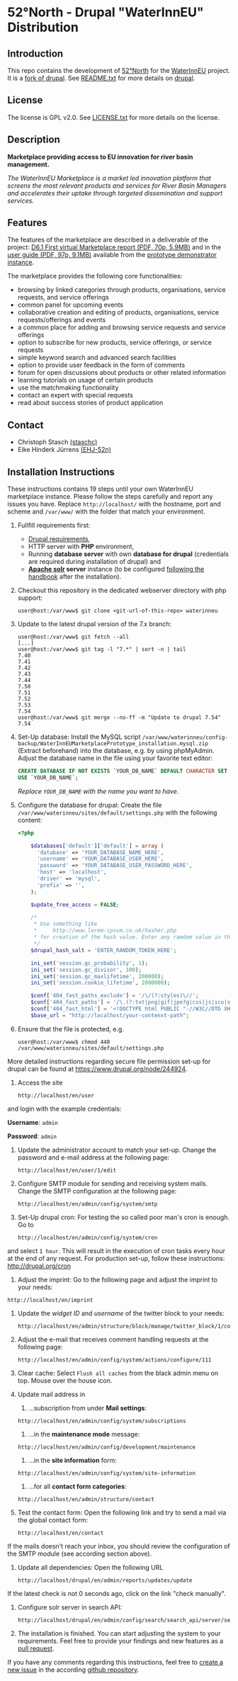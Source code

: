# 52°North - Drupal "WaterInnEU" Distribution

## Introduction

This repo contains the development of [52°North](http://52north.org/) for the [WaterInnEU](http://waterinneu.org/) project. It is a [fork of drupal](https://github.com/drupal/drupal).  See [README.txt](README.txt) for more details on [drupal](https://www.drupal.org/).


## License

The license is GPL v2.0. See [LICENSE.txt](LICENSE.txt) for more details on the license.


## Description

**Marketplace providing access to EU innovation for river basin management.**

*The WaterInnEU Marketplace is a market led innovation platform that screens the most relevant products and services for River Basin Managers and accelerates their uptake through targeted dissemination and support services.*


## Features

The features of the marketplace are described in a deliverable of the project: [D6.1 First virtual Marketplace report (PDF, 70p, 5.9MB)](http://ddd.uab.cat/record/148387) and in the [user guide (PDF, 97p, 9.1MB)](https://marketplace.waterinneu.org/sites/default/files/documents/WaterInnEU_Marketplace_User-Guide.pdf) available from the [prototype demonstrator instance](https://marketplace.waterinneu.org/).

The marketplace provides the following core functionalities:
  * browsing by linked categories through products, organisations, service requests, and service offerings
  * common panel for upcoming events
  * collaborative creation and editing of products, organisations, service requests/offerings and events
  * a common place for adding and browsing service requests and service offerings
  * option to subscribe for new products, service offerings, or service requests
  * simple keyword search and advanced search facilities
  * option to provide user feedback in the form of comments
  * forum for open discussions about products or other related information
  * learning tutorials on usage of certain products
  * use the matchmaking functionality
  * contact an expert with special requests
  * read about success stories of product application


## Contact

   * Christoph Stasch [(staschc)](https://github.com/staschc)
   * Eike Hinderk Jürrens [(EHJ-52n)](https://github.com/EHJ-52n/)


## Installation Instructions

These instructions contains 19 steps until your own WaterInnEU marketplace instance. Please follow the steps carefully and report any issues you have. Replace ```http://localhost/``` with the hostname, port and scheme and ```/var/www/``` with the folder that match your environment.

1. Fullfill requirements first:

    * [Drupal requirements](https://www.drupal.org/requirements),
    * HTTP server with **PHP** environment,
    * Running **database server** with own **database for drupal** (credentials are required during installation of drupal) and
    * **[Apache solr](http://lucene.apache.org/solr/) server** instance (to be configured [following the handbook](https://www.drupal.org/node/1999386) after the installation).

1. Checkout this repository in the dedicated webserver directory with php support:

    ```
    user@host:/var/www$ git clone <git-url-of-this-repo> waterinneu
    ```

1. Update to the latest drupal version of the 7.x branch:

    ```
    user@host:/var/www$ git fetch --all
    [...]
    user@host:/var/www$ git tag -l "7.*" | sort -n | tail
    7.40
    7.41
    7.42
    7.43
    7.44
    7.50
    7.51
    7.52
    7.53
    7.54
    user@host:/var/www$ git merge --no-ff -m "Update to drupal 7.54" 7.54
    ```

1. Set-Up database: Install the MySQL script  ```/var/www/waterinneu/config-backup/WaterInnEUMarketplacePrototype_installation.mysql.zip``` (Extract beforehand) into the database, e.g. by using phpMyAdmin. Adjust the database name in the file using your favorite text editor:

   ```sql
   CREATE DATABASE IF NOT EXISTS `YOUR_DB_NAME` DEFAULT CHARACTER SET utf8 COLLATE utf8_bin;
   USE `YOUR_DB_NAME`;
   ```

   *Replace ```YOUR_DB_NAME``` with the name you want to have.*

1. Configure the database for drupal: Create the file ```/var/www/waterinneu/sites/default/settings.php``` with the following content:

    ```php
    <?php

        $databases['default']['default'] = array (
          'database' => 'YOUR_DATABASE_NAME_HERE',
          'username' => 'YOUR_DATABASE_USER_HERE',
          'password' => 'YOUR_DATABASE_USER_PASSWORD_HERE',
          'host' => 'localhost',
          'driver' => 'mysql',
          'prefix' => '',
        );
    
        $update_free_access = FALSE;
    
        /*
         * Use something like
         *     http://www.lorem-ipsum.co.uk/hasher.php
         * for creation of the hash value. Enter any ramdom value in the form.
         */
        $drupal_hash_salt = 'ENTER_RANDOM_TOKEN_HERE';

        ini_set('session.gc_probability', 1);
        ini_set('session.gc_divisor', 100);
        ini_set('session.gc_maxlifetime', 200000);
        ini_set('session.cookie_lifetime', 2000000);
    
        $conf['404_fast_paths_exclude'] = '/\/(?:styles)\//';
        $conf['404_fast_paths'] = '/\.(?:txt|png|gif|jpe?g|css|js|ico|swf|flv|cgi|bat|pl|dll|exe|asp)$/i';
        $conf['404_fast_html'] = '<!DOCTYPE html PUBLIC "-//W3C//DTD XHTML+RDFa 1.0//EN" "http://www.w3.org/MarkUp/DTD/xhtml-rdfa-1.dtd"><html xmlns="http://www.w3.org/1999/xhtml"><head><title>404 Not Found</title></head><body><h1>Not Found</h1><p>The requested URL "@path" was not found on this server.</p></body></html>';
        $base_url = "http://localhost/your-contenxt-path";
    ```

1. Ensure that the file is protected, e.g.

    ```
    user@host:/var/www$ chmod 440 /var/www/waterinneu/sites/default/settings.php
    ```

  More detailed instructions regarding secure file permission set-up for drupal can be found at https://www.drupal.org/node/244924.

1. Access the site

    ```
    http://localhost/en/user
    ```

  and login with the example credentials:

  **Username**: ```admin```

  **Password**: ```admin```

1. Update the administrator account to match your set-up. Change the password and e-mail address at the following page:

    ```
    http://localhost/en/user/1/edit
    ```

1. Configure SMTP module for sending and receiving system mails. Change the SMTP configuration at the following page:

    ```
    http://localhost/en/admin/config/system/smtp
    ```

1. Set-Up drupal cron: For testing the so called poor man's cron is enough. Go to

     ```
     http://localhost/en/admin/config/system/cron
     ```

  and select ```1 hour```. This will result in the execution of cron tasks every hour at the end of any request. For production set-up, follow these instructions:
  http://drupal.org/cron

1. Adjust the imprint: Go to the following page and adjust the imprint to your needs:

  ```
  http://localhost/en/imprint
  ```

1. Update the _widget ID_ and _username_ of the twitter block to your needs:

   ```
   http://localhost/en/admin/structure/block/manage/twitter_block/1/configure
   ```

1. Adjust the e-mail that receives comment handling requests at the following page:

   ```
   http://localhost/en/admin/config/system/actions/configure/111
   ```

1. Clear cache: Select ```Flush all caches``` from the black admin menu on top. Mouse over the house icon.

1. Update mail address in

   1. ...subscription from under **Mail settings**:

     ```
     http://localhost/en/admin/config/system/subscriptions
     ```

   1. ...in the **maintenance mode** message:

     ```
     http://localhost/en/admin/config/development/maintenance
     ```

   1. ...in the **site information** form:

     ```
     http://localhost/en/admin/config/system/site-information
     ```

   1. ...for all **contact form categories**:

     ```
     http://localhost/en/admin/structure/contact
     ```

1. Test the contact form: Open the following link and try to send a mail via the global contact form:

    ```
    http://localhost/en/contact
    ```

  If the mails doesn't reach your inbox, you should review the configuration of the SMTP module (see according section above).

1. Update all dependencies: Open the following URL

    ```
    http://localhost/drupal/en/admin/reports/updates/update
    ```

  If the latest check is not 0 seconds ago, click on the link "check manually".

1. Configure solr server in search API:

    ```
    http://localhost/drupal/en/admin/config/search/search_api/server/search_server_solr_localhost
    ```
1. The installation is finished. You can start adjusting the system to your requirements. Feel free to provide your findings and new features as a [pull request](https://github.com/52North/waterinneu/compare).

If you have any comments regarding this instructions, feel free to [create a new issue](https://github.com/52North/waterinneu/issues/new) in the according [github repository](https://github.com/52North/waterinneu).
